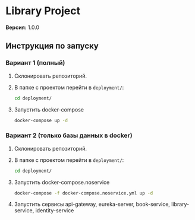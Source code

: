 # Library Project

**Версия:** 1.0.0

## Инструкция по запуску

### Вариант 1 (полный)

1. Склонировать репозиторий.
2. В папке с проектом перейти в `deployment/`:
   
   ```bash
   cd deployment/
4. Запустить docker-compose
   
   ```bash
   docker-compose up -d

### Вариант 2 (только базы данных в docker)
1. Склонировать репозиторий.
2. В папке с проектом перейти в `deployment/`:
   
    ```bash
    cd deployment/
4. Запустить docker-compose.noservice
   
    ```bash
    docker-compose -f docker-compose.noservice.yml up -d
6. Запустить сервисы api-gateway, eureka-server, book-service, library-service, identity-service
